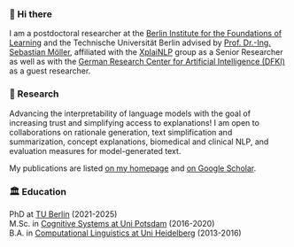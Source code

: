 ### :wave: Hi there
I am a postdoctoral researcher at the [Berlin Institute for the Foundations of Learning](https://www.bifold.berlin/) and the Technische Universität Berlin advised by [Prof. Dr.-Ing. Sebastian Möller](https://www.qu.tu-berlin.de/menue/team/professur/parameter/en/), affiliated with the [XplaiNLP](https://www.tu.berlin/en/qu/ueber-uns/team-personen/senior-researchers/nils-feldhus) group as a Senior Researcher as well as with the [German Research Center for Artificial Intelligence (DFKI)](https://www.dfki.de/en/web/research/research-departments/speech-and-language-technology/) as a guest researcher.

### :telescope: Research
Advancing the interpretability of language models with the goal of increasing trust and simplifying access to explanations!
I am open to collaborations on rationale generation, text simplification and summarization, concept explanations, biomedical and clinical NLP, and evaluation measures for model-generated text.

My publications are listed [on my homepage](https://nfelnlp.github.io/) and [on Google Scholar](https://scholar.google.com/citations?user=nM50iv8AAAAJ).  


### :classical_building: Education
PhD at [TU Berlin](https://www.qu.tu-berlin.de/menue/team/professur/parameter/en/) (2021-2025)  
M.Sc. in [Cognitive Systems at Uni Potsdam](https://www.ling.uni-potsdam.de/cogsys/index.html) (2016-2020)  
B.A. in [Computational Linguistics at Uni Heidelberg](https://www.cl.uni-heidelberg.de/) (2013-2016)  
